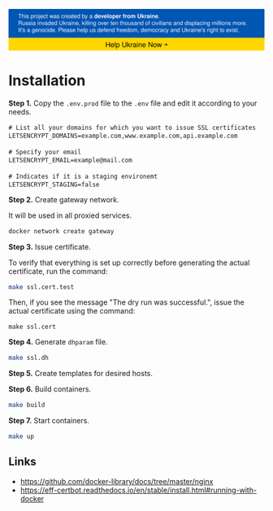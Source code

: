 [![Stand With Ukraine](https://raw.githubusercontent.com/vshymanskyy/StandWithUkraine/main/banner-direct-single.svg)](https://stand-with-ukraine.pp.ua)

# Installation

**Step 1.** Copy the `.env.prod` file to the `.env` file and edit it according to your needs.

```
# List all your domains for which you want to issue SSL certificates
LETSENCRYPT_DOMAINS=example.com,www.example.com,api.example.com

# Specify your email
LETSENCRYPT_EMAIL=example@mail.com

# Indicates if it is a staging environemt
LETSENCRYPT_STAGING=false
```

**Step 2.** Create gateway network. 

It will be used in all proxied services.

```bash
docker network create gateway
```

**Step 3.** Issue certificate.

To verify that everything is set up correctly before generating the actual certificate, run the command:

```bash
make ssl.cert.test
```

Then, if you see the message "The dry run was successful.", issue the actual certificate using the command:

```
make ssl.cert
```

**Step 4.** Generate `dhparam` file.

```bash
make ssl.dh
```

**Step 5.** Create templates for desired hosts.

**Step 6.** Build containers.

```bash
make build
```

**Step 7.** Start containers.

```bash
make up
```

## Links

- https://github.com/docker-library/docs/tree/master/nginx
- https://eff-certbot.readthedocs.io/en/stable/install.html#running-with-docker

